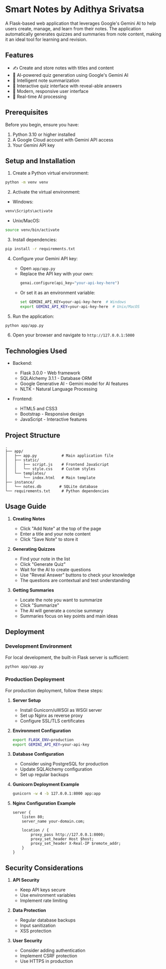 # Smart Notes by Adithya Srivatsa

A Flask-based web application that leverages Google's Gemini AI to help users create, manage, and learn from their notes. The application automatically generates quizzes and summaries from note content, making it an ideal tool for learning and revision.

## Features

- ✍️ Create and store notes with titles and content
- 🤖 AI-powered quiz generation using Google's Gemini AI
- 📝 Intelligent note summarization
- 🎯 Interactive quiz interface with reveal-able answers
- 💫 Modern, responsive user interface
- 🚀 Real-time AI processing

## Prerequisites

Before you begin, ensure you have:

1. Python 3.10 or higher installed
2. A Google Cloud account with Gemini API access
3. Your Gemini API key

## Setup and Installation

1. Create a Python virtual environment:
```bash
python -m venv venv
```

2. Activate the virtual environment:
- Windows:
```bash
venv\Scripts\activate
```
- Unix/MacOS:
```bash
source venv/bin/activate
```

3. Install dependencies:
```bash
pip install -r requirements.txt
```

4. Configure your Gemini API key:
   - Open `app/app.py`
   - Replace the API key with your own:
     ```python
     genai.configure(api_key="your-api-key-here")
     ```
   - Or set it as an environment variable:
     ```bash
     set GEMINI_API_KEY=your-api-key-here  # Windows
     export GEMINI_API_KEY=your-api-key-here  # Unix/MacOS
     ```

5. Run the application:
```bash
python app/app.py
```

6. Open your browser and navigate to `http://127.0.0.1:5000`

## Technologies Used

- Backend:
  - Flask 3.0.0 - Web framework
  - SQLAlchemy 3.1.1 - Database ORM
  - Google Generative AI - Gemini model for AI features
  - NLTK - Natural Language Processing
  
- Frontend:
  - HTML5 and CSS3
  - Bootstrap - Responsive design
  - JavaScript - Interactive features

## Project Structure

```
.
├── app/
│   ├── app.py           # Main application file
│   ├── static/         
│   │   ├── script.js    # Frontend JavaScript
│   │   └── style.css    # Custom styles
│   └── templates/
│       └── index.html   # Main template
├── instance/
│   └── notes.db        # SQLite database
└── requirements.txt     # Python dependencies
```

## Usage Guide

1. **Creating Notes**
   - Click "Add Note" at the top of the page
   - Enter a title and your note content
   - Click "Save Note" to store it

2. **Generating Quizzes**
   - Find your note in the list
   - Click "Generate Quiz"
   - Wait for the AI to create questions
   - Use "Reveal Answer" buttons to check your knowledge
   - The questions are contextual and test understanding

3. **Getting Summaries**
   - Locate the note you want to summarize
   - Click "Summarize"
   - The AI will generate a concise summary
   - Summaries focus on key points and main ideas

## Deployment

### Development Environment
For local development, the built-in Flask server is sufficient:
```bash
python app/app.py
```

### Production Deployment
For production deployment, follow these steps:

1. **Server Setup**
   - Install Gunicorn/uWSGI as WSGI server
   - Set up Nginx as reverse proxy
   - Configure SSL/TLS certificates

2. **Environment Configuration**
   ```bash
   export FLASK_ENV=production
   export GEMINI_API_KEY=your-api-key
   ```

3. **Database Configuration**
   - Consider using PostgreSQL for production
   - Update SQLAlchemy configuration
   - Set up regular backups

4. **Gunicorn Deployment Example**
   ```bash
   gunicorn -w 4 -b 127.0.0.1:8000 app:app
   ```

5. **Nginx Configuration Example**
   ```nginx
   server {
       listen 80;
       server_name your-domain.com;
       
       location / {
           proxy_pass http://127.0.0.1:8000;
           proxy_set_header Host $host;
           proxy_set_header X-Real-IP $remote_addr;
       }
   }
   ```

## Security Considerations

1. **API Security**
   - Keep API keys secure
   - Use environment variables
   - Implement rate limiting

2. **Data Protection**
   - Regular database backups
   - Input sanitization
   - XSS protection

3. **User Security**
   - Consider adding authentication
   - Implement CSRF protection
   - Use HTTPS in production